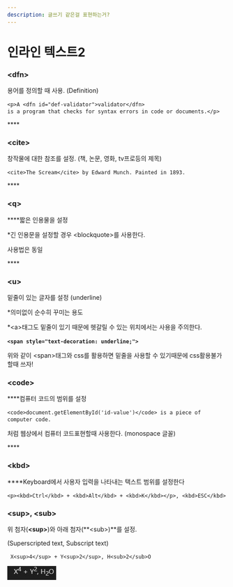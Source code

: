 ```yaml
---
description: 글쓰기 같은걸 표현하는거?
---
```


# 인라인 텍스트2

###  **&lt;dfn&gt;**

용어를 정의할 때 사용. \(Definition\)

```markup
<p>A <dfn id="def-validator">validator</dfn> 
is a program that checks for syntax errors in code or documents.</p>
```

\*\*\*\*

### **&lt;cite&gt;**

창작물에 대한 참조를 설정. \(책, 논문, 영화, tv프로등의 제목\)

```markup
<cite>The Scream</cite> by Edward Munch. Painted in 1893.
```

\*\*\*\*

### **&lt;q&gt;**

**​**짧은 인용물을 설정

 \*긴 인용문을 설정할 경우 &lt;blockquote&gt;를 사용한다.

 사용법은 동일

\*\*\*\*

### **&lt;u&gt;**

​밑줄이 있는 글자를 설정 \(underline\)

 \*의미없이 순수히 꾸미는 용도

 \*&lt;a&gt;태그도 밑줄이 있기 때문에 헷갈릴 수 있는 위치에서는 사용을 주의한다.

 **`<span style="text-decoration: underline;">`**

 위와 같이 &lt;span&gt;태그와 css를 활용하면 밑줄을 사용할 수 있기때문에 css활용불가할때 쓰자!



### **&lt;code&gt;**

**​**컴퓨터 코드의 범위를 설정

```markup
<code>document.getElementById('id-value')</code> is a piece of computer code. 
```

처럼 웹상에서 컴퓨터 코드표현할때 사용한다. \(monospace 글꼴\)

\*\*\*\*

### **&lt;kbd&gt;**

**​**Keyboard에서 사용자 입력을 나타내는 택스트 범위를 설정한다

```markup
<p><kbd>Ctrl</kbd> + <kbd>Alt</kbd> + <kbd>K</kbd></p>, <kbd>ESC</kbd>
```

###  

### **&lt;sup&gt;, &lt;sub&gt;**

위 첨자\(**&lt;sup&gt;**\)와 아래 첨자\(**&lt;sub&gt;\)**를 설정.

\(Superscripted text, Subscript text\)

```markup
 X<sup>4</sup> + Y<sup>2</sup>, H<sub>2</sub>O
```

![&#xC694;&#xB798;&#xC694;&#xB798; &#xB098;&#xD0C0;&#xB0A8;](../.gitbook/assets/image%20%284%29.png)

